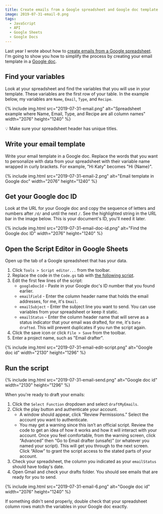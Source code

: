 ```yaml
---
title: Create emails from a Google spreadsheet and Google doc template
image: 2019-07-31-email-0.png
tags:
  - JavaScript
  - API
  - Google Sheets
  - Google Docs
---
```


Last year I wrote about how to [create emails from a Google spreadsheet](/code/google-sheets-to-gmail/). I'm going to show you how to simplify the process by creating your email template in a [Google doc](https://docs.google.com/).

## Find your variables

Look at your spreadsheet and find the variables that you will use in your template. These variables are the first row of your table. In the example below, my variables are `Name`, `Email`, `Type`, and `Recipe`.

<div class="photos">
{% include img.html src="2019-07-31-email.png" alt="Spreadsheet example where Name, Email, Type, and Recipe are all column names" width="2076" height="1240" %}
</div>

💡 Make sure your spreadsheet header has unique titles.

## Write your email template

Write your email template in a Google doc. Replace the words that you want to personalize with data from your spreadsheet with their variable name wrapped in curly brackets. For example, "Hi Katy" becomes "Hi {Name}".

<div class="photos">
{% include img.html src="2019-07-31-email-2.png" alt="Email template in Google doc" width="2076" height="1240" %}
</div>

## Get your Google doc ID

Look at the URL for your Google doc and copy the sequence of letters and numbers after `/d/` and until the next `/`. See the highlighted string in the URL bar in the image below. This is your document's ID, you'll need it later.

<div class="photos">
{% include img.html src="2019-07-31-email-doc-id.png" alt="Find the Google doc ID" width="2076" height="1240" %}
</div>

## Open the Script Editor in Google Sheets

Open up the tab of a Google spreadsheet that has your data.

1. Click `Tools > Script editor...` from the toolbar.
2. Replace the code in the `Code.gs` tab with [the following script](https://gist.github.com/katydecorah/34054b8d241265d18c068fbf413056e3).
3. Edit the first few lines of the script:
   - `googleDocId` - Paste in your Google doc's ID number that you found earlier.
   - `emailField` - Enter the column header name that holds the email addresses, for me, it's `Email`.
   - `emailSubject` - Enter the subject line you want to send. You can use variables from your spreadsheet or keep it static.
   - `emailStatus` - Enter the column header name that will serve as a status indicator that your email was drafted, for me, it's `Date drafted`. This will prevent duplicates if you run the script again.
4. Click the save icon or click `File > Save` from the toolbar.
5. Enter a project name, such as "Email drafter".

<div class="photos">
{% include img.html src="2019-07-31-email-edit-script.png" alt="Google doc id" width="2130" height="1296" %}
</div>

## Run the script

<div class="photos">
{% include img.html src="2019-07-31-email-send.png" alt="Google doc id" width="2130" height="1296" %}
</div>

When you're ready to draft your emails:

1. Click the `Select Function` dropdown and select `draftMyEmails`.
2. Click the play button and authenticate your account.
   - A window should appear, click “Review Permissions.” Select the account you want to authenticate.
   - You may get a warning since this isn’t an official script. Review the code to get an idea of how it works and how it will interact with your account. Once you feel comfortable, from the warning screen, click “Advanced” then “Go to Email drafter (unsafe)” (or whatever you named your script). This will get you through to the next screen. Click “Allow” to grant the script access to the stated parts of your account.
3. Check your spreadsheet, the column you indicated as your `emailStatus` should have today's date.
4. Open Gmail and check your drafts folder. You should see emails that are ready for you to send.

<div class="photos">
{% include img.html src="2019-07-31-email-6.png" alt="Google doc id" width="2076" height="1240" %}
</div>

If something didn't send properly, double check that your spreadsheet column rows match the variables in your Google doc exactly.
